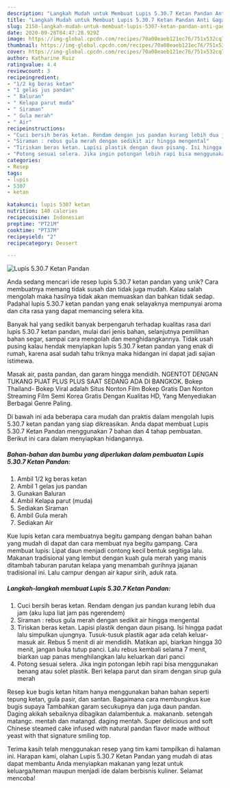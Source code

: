 ```yaml
---
description: "Langkah Mudah untuk Membuat Lupis 5.30.7 Ketan Pandan Anti Gagal"
title: "Langkah Mudah untuk Membuat Lupis 5.30.7 Ketan Pandan Anti Gagal"
slug: 2150-langkah-mudah-untuk-membuat-lupis-5307-ketan-pandan-anti-gagal
date: 2020-09-28T04:47:28.929Z
image: https://img-global.cpcdn.com/recipes/70a08eaeb121ec76/751x532cq70/lupis-5307-ketan-pandan-foto-resep-utama.jpg
thumbnail: https://img-global.cpcdn.com/recipes/70a08eaeb121ec76/751x532cq70/lupis-5307-ketan-pandan-foto-resep-utama.jpg
cover: https://img-global.cpcdn.com/recipes/70a08eaeb121ec76/751x532cq70/lupis-5307-ketan-pandan-foto-resep-utama.jpg
author: Katharine Ruiz
ratingvalue: 4.4
reviewcount: 3
recipeingredient:
- "1/2 kg beras ketan"
- "1 gelas jus pandan"
- " Baluran"
- " Kelapa parut muda"
- " Siraman"
- " Gula merah"
- " Air"
recipeinstructions:
- "Cuci bersih beras ketan. Rendam dengan jus pandan kurang lebih dua jam (aku lupa liat jam pas ngerendem)"
- "Siraman : rebus gula merah dengan sedikit air hingga mengental"
- "Tiriskan beras ketan. Lapisi plastik dengan daun pisang. Isi hingga padat lalu simpulkan ujungnya. Tusuk-tusuk plastik agar ada celah keluar-masuk air. Rebus 5 menit di air mendidih. Matikan api, biarkan hingga 30 menit, jangan buka tutup panci. Lalu rebus kembali selama 7 menit, biarkan uap panas menghilangkan lalu keluarkan dari panci"
- "Potong sesuai selera. Jika ingin potongan lebih rapi bisa menggunakan benang atau solet plastik. Beri kelapa parut dan siram dengan sirup gula merah"
categories:
- Resep
tags:
- lupis
- 5307
- ketan

katakunci: lupis 5307 ketan 
nutrition: 140 calories
recipecuisine: Indonesian
preptime: "PT21M"
cooktime: "PT37M"
recipeyield: "2"
recipecategory: Dessert

---
```



![Lupis 5.30.7 Ketan Pandan](https://img-global.cpcdn.com/recipes/70a08eaeb121ec76/751x532cq70/lupis-5307-ketan-pandan-foto-resep-utama.jpg)

Anda sedang mencari ide resep lupis 5.30.7 ketan pandan yang unik? Cara membuatnya memang tidak susah dan tidak juga mudah. Kalau salah mengolah maka hasilnya tidak akan memuaskan dan bahkan tidak sedap. Padahal lupis 5.30.7 ketan pandan yang enak selayaknya mempunyai aroma dan cita rasa yang dapat memancing selera kita.

Banyak hal yang sedikit banyak berpengaruh terhadap kualitas rasa dari lupis 5.30.7 ketan pandan, mulai dari jenis bahan, selanjutnya pemilihan bahan segar, sampai cara mengolah dan menghidangkannya. Tidak usah pusing kalau hendak menyiapkan lupis 5.30.7 ketan pandan yang enak di rumah, karena asal sudah tahu triknya maka hidangan ini dapat jadi sajian istimewa.

Masak air, pasta pandan, dan garam hingga mendidih. NGENTOT DENGAN TUKANG PIJAT PLUS PLUS SAAT SEDANG ADA DI BANGKOK. Bokep Thailand- Bokep Viral adalah Situs Nonton Film Bokep Gratis Dan Nonton Streaming Film Semi Korea Gratis Dengan Kualitas HD, Yang Menyediakan Berbagai Genre Paling.


Di bawah ini ada beberapa cara mudah dan praktis dalam mengolah lupis 5.30.7 ketan pandan yang siap dikreasikan. Anda dapat membuat Lupis 5.30.7 Ketan Pandan menggunakan 7 bahan dan 4 tahap pembuatan. Berikut ini cara dalam menyiapkan hidangannya.

<!--inarticleads1-->

##### Bahan-bahan dan bumbu yang diperlukan dalam pembuatan Lupis 5.30.7 Ketan Pandan:

1. Ambil 1/2 kg beras ketan
1. Ambil 1 gelas jus pandan
1. Gunakan  Baluran
1. Ambil  Kelapa parut (muda)
1. Sediakan  Siraman
1. Ambil  Gula merah
1. Sediakan  Air


Kue lupis ketan cara membuatnya begitu gampang dengan bahan bahan yang mudah di dapat dan cara membuat nya begitu gampang. Cara membuat lupis: Lipat daun menjadi contong kecil bentuk segitiga lalu. Makanan tradisional yang lembut dengan kuah gula merah yang manis ditambah taburan parutan kelapa yang menambah gurihnya jajanan tradisional ini. Lalu campur dengan air kapur sirih, aduk rata. 

<!--inarticleads2-->

##### Langkah-langkah membuat Lupis 5.30.7 Ketan Pandan:

1. Cuci bersih beras ketan. Rendam dengan jus pandan kurang lebih dua jam (aku lupa liat jam pas ngerendem)
1. Siraman : rebus gula merah dengan sedikit air hingga mengental
1. Tiriskan beras ketan. Lapisi plastik dengan daun pisang. Isi hingga padat lalu simpulkan ujungnya. Tusuk-tusuk plastik agar ada celah keluar-masuk air. Rebus 5 menit di air mendidih. Matikan api, biarkan hingga 30 menit, jangan buka tutup panci. Lalu rebus kembali selama 7 menit, biarkan uap panas menghilangkan lalu keluarkan dari panci
1. Potong sesuai selera. Jika ingin potongan lebih rapi bisa menggunakan benang atau solet plastik. Beri kelapa parut dan siram dengan sirup gula merah


Resep kue bugis ketan hitam hanya menggunakan bahan bahan seperti tepung ketan, gula pasir, dan santan. Bagaimana cara membungkus kue bugis supaya Tambahkan garam secukupnya dan juga daun pandan. Daging akikah sebaiknya dibagikan dalambentuk.a. makananb. setengah matangc. mentah dan matangd. daging mentah. Super delicious and soft Chinese steamed cake infused with natural pandan flavor made without yeast with that signature smiling top. 

Terima kasih telah menggunakan resep yang tim kami tampilkan di halaman ini. Harapan kami, olahan Lupis 5.30.7 Ketan Pandan yang mudah di atas dapat membantu Anda menyiapkan makanan yang lezat untuk keluarga/teman maupun menjadi ide dalam berbisnis kuliner. Selamat mencoba!

